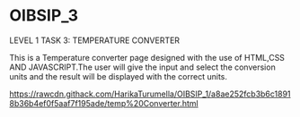 # OIBSIP_3

LEVEL 1 TASK 3:
TEMPERATURE CONVERTER

This is a Temperature converter page designed with the use of HTML,CSS AND JAVASCRIPT.The user will give the input and select the conversion units and the result
will be displayed with the correct units.



https://rawcdn.githack.com/HarikaTurumella/OIBSIP_1/a8ae252fcb3b6c18918b36b4ef0f5aaf7f195ade/temp%20Converter.html
